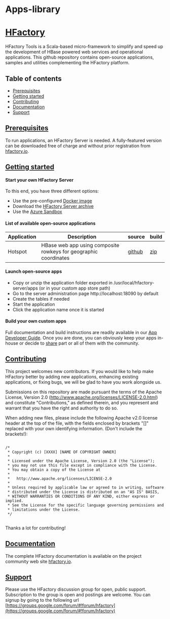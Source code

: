Apps-library
============
# [HFactory](http://hfactory.io)

HFactory Tools is a Scala-based micro-framework to simplify and speed up the development of HBase powered web services and operational applications. This github repository contains open-source applications, samples and utilities complementing the HFactory platform.

## Table of contents

- <a href="#prerequisites">Prerequisites</a>
- <a href="#getting-started">Getting started</a>
- <a href="#contributing">Contributing</a>
- <a href="#documentation">Documentation</a>
- <a href="#support">Support</a>

## <a href="#prerequisites" id="prerequisites">Prerequisites</a>

To run applications, an HFactory Server is needed. A fully-featured version can be downloaded free of charge and without prior registration from [hfactory.io](http://hfactory.io/getting-started/).

## <a href="#getting-started" id="getting-started">Getting started</a>

#### Start your own HFactory Server

To this end, you have three different options:
- Use the pre-configured [Docker image](http://hfactory.io/getting-started/docker-start/)
- Download the [HFactory Server archive](http://hfactory.io/getting-started/server-start/)
- Use the [Azure Sandbox](https://azure.microsoft.com/en-us/marketplace/partners/ubeeko/hfactory-tools-sandbox/)

#### List of available open-source applications

| Application | Description                                                      | source                                        | build                                        |
| ----------- | ---------------------------------------------------------------- | --------------------------------------------- | -------------------------------------------- |
| Hotspot     | HBase web app using composite rowkeys for geographic coordinates | [github](https://github.com/hfactory/Hotspot) | [zip](http://hfactory.io/assets/Hotspot-1.2.1.zip) |

#### Launch open-source apps

- Copy or unzip the application folder exported in /usr/local/hfactory-server/apps (or in your custom app store path)
- Go to the server administration page http://localhost:18090 by default
- Create the tables if needed
- Start the application
- Click the application name once it is started

#### Build your own custom apps

Full documentation and build instructions are readily available in our [App Developer Guide](http://hfactory.io/documentation/app-developer-guide/). Once you are done, you can obviously keep your apps in-house or decide to <a href="#contributing">share</a> part or all of them with the community.

## <a href="#contributing" id="contributing">Contributing</a>

This project welcomes new contributors. If you would like to help make HFactory better by adding new applications, enhancing existing applications, or fixing bugs, we will be glad to have you work alongside us.

Submissions on this repository are made pursuant the terms of the Apache License, Version 2.0 (http://www.apache.org/licenses/LICENSE-2.0.html) and constitute "Contributions," as defined therein, and you represent and warrant that you have the right and authority to do so.

When adding new files, please include the following Apache v2.0 license header at the top of the file, with the fields enclosed by brackets "[]" replaced with your own identifying information. (Don't include the brackets!):
<pre><code>
/*
 * Copyright (c) [XXXX] [NAME OF COPYRIGHT OWNER]
 *
 * Licensed under the Apache License, Version 2.0 (the "License");
 * you may not use this file except in compliance with the License.
 * You may obtain a copy of the License at
 *
 *   http://www.apache.org/licenses/LICENSE-2.0
 *
 * Unless required by applicable law or agreed to in writing, software
 * distributed under the License is distributed on an "AS IS" BASIS,
 * WITHOUT WARRANTIES OR CONDITIONS OF ANY KIND, either express or implied.
 * See the License for the specific language governing permissions and
 * limitations under the License.
 */
 </code></pre>
 Thanks a lot for contributing!

## <a href="#documentation" id="documentation">Documentation</a>

 The complete HFactory documentation is available on the project community web site [hfactory.io](http://hfactory.io).

## <a href="#support" id="support">Support</a>

Please use the HFactory discussion group for open, public support. Subscription to the group is open and postings are welcome. You can signup by going to the following url [https://groups.google.com/forum/#!forum/hfactory](https://groups.google.com/forum/#!forum/hfactory)
